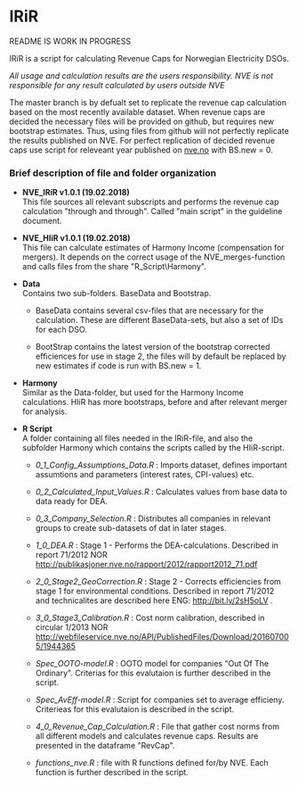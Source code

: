 
# IRiR

README IS WORK IN PROGRESS

IRiR is a script for calculating Revenue Caps for Norwegian Electricity DSOs.

_All usage and calculation results are the users responsibility. NVE is not responsible for any result calculated by users outside NVE_

The master branch is by defualt set to replicate the revenue cap calculation based on the most recently available dataset. When revenue caps are decided the necessary files will be provided on github, but requires new bootstrap estimates. Thus, using files from github will not perfectly replicate the results published on NVE. For perfect replication of decided revenue caps use script for releveant year published on [nve.no](https://www.nve.no/reguleringsmyndigheten-for-energi-rme-marked-og-monopol/okonomisk-regulering-av-nettselskap/inntektsrammer/) with BS.new = 0. 


### Brief description of file and folder organization

* **NVE_IRiR v1.0.1 (19.02.2018)**  
This file sources all relevant subscripts and performs the revenue cap calculation "through and through". Called "main script" in the guideline document.
 
* **NVE_HIiR v1.0.1 (19.02.2018)**  
This file can calculate estimates of Harmony Income (compensation for mergers). It depends on the correct usage of the NVE_merges-function   and  calls files from the share "R_Script\Harmony".
 
* **Data**  
 Contains two sub-folders. BaseData and Bootstrap.

  * BaseData contains several csv-files that are necessary for the calculation. These are different BaseData-sets, but also a set of IDs for each  DSO.
  
  * BootStrap contains the latest version of the bootstrap corrected efficiences for use in stage 2, the files will by default be replaced   by  new estimates if code is run with BS.new = 1.

* **Harmony**  
Similar as the Data-folder, but used for the Harmony Income calculations. HIiR has more bootstraps, before and after relevant merger for analysis.

* **R Script**  
A folder containing all files needed in the IRiR-file, and also the subfolder Harmony which contains the scripts called by the HIiR-script.
 
  * _0_1_Config_Assumptions_Data.R_ : Imports dataset, defines important assumtions and parameters (interest rates, CPI-values) etc.
 
  * _0_2_Calculated_Input_Values.R_ : Calculates values from base data to data ready for DEA.
 
  * _0_3_Company_Selection.R_ : Distributes all companies in relevant groups to create sub-datasets of dat in later stages.
  
  * _1_0_DEA.R_ : Stage 1 - Performs the DEA-calculations. Described in report 71/2012 NOR  http://publikasjoner.nve.no/rapport/2012/rapport2012_71.pdf
 
  * _2_0_Stage2_GeoCorrection.R_ : Stage 2 - Corrects efficiencies from stage 1 for environmental conditions. Described in report 71/2012 and
   technicalites are described here  ENG: http://bit.ly/2sH5oLV .
   
  * _3_0_Stage3_Calibration.R_ : Cost norm calibration, described in circular 1/2013 NOR         http://webfileservice.nve.no/API/PublishedFiles/Download/201607005/1944365
 
  * _Spec_OOTO-model.R_ : OOTO model for companies "Out Of The Ordinary". Criterias for this evalutaion is further described in the script.  
  
  * _Spec_AvEff-model.R_ : Script for companies set to average efficieny. Criterieas for this evalutaion is described in the script.  
  
  * _4_0_Revenue_Cap_Calculation.R_ : File that gather cost norms from all different models and calculates revenue caps. Results are presented in the           dataframe "RevCap".
 
  * _functions_nve.R_ : file with R functions defined for/by NVE. Each function is further described in the script.
  
  
